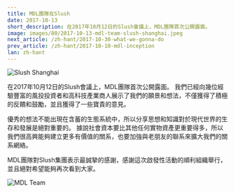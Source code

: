 ```yaml
---
title: MDL團隊在Slush
date: 2017-10-13
short_description: 在2017年10月12日的Slush會議上，MDL團隊首次公開露面。
image: images/80/2017-10-13-mdl-team-slush-shanghai.jpeg
next_article: /zh-hant/2017-10-30-what-we-gonna-do
prev_article: /zh-hant/2017-10-10-mdl-inception
lan: zh-hant
---
```


![Slush Shanghai](https://ipfs.io/ipfs/QmcN4PPiFfizycvjp5xteL2RPjresxXCau51USXifKLcdP)

在2017年10月12日的Slush會議上，MDL團隊首次公開露面。 我們已經向幾位經驗豐富的風投投資者和高科技產業商人展示了我們的願景和想法，不僅獲得了積極的反饋和鼓勵，並且獲得了一些寶貴的意見。

優秀的想法不能出現在含蓄的生態系統中，所以分享思想和知識對於現代世界的生存和發展是絕對重要的。 據說社會資本要比其他任何實物資產更重要得多，所以我們很高興能夠建立更多有價值的關系，也要加強與老朋友的聯系來擴大我們的關系網絡。

MDL團隊對Slush集團表示最誠摯的感謝，感謝這次啟發性活動的順利組織舉行，並且絕對希望能夠再次看到大家。

![MDL Team](https://ipfs.io/ipfs/QmWuLRdCaiGCN2ko5fAFjHk8uwnvFMFH2j5HCPojPu7GKQ)

